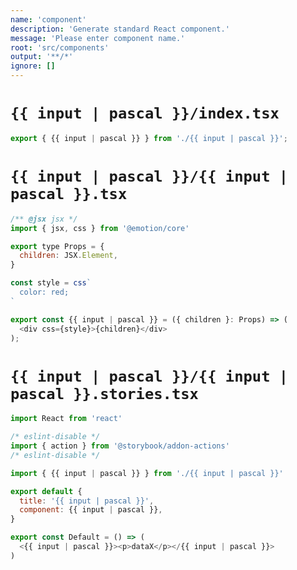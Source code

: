 ```yaml
---
name: 'component'
description: 'Generate standard React component.'
message: 'Please enter component name.'
root: 'src/components'
output: '**/*'
ignore: []
---
```


# `{{ input | pascal }}/index.tsx`

```javascript
export { {{ input | pascal }} } from './{{ input | pascal }}';
```

# `{{ input | pascal }}/{{ input | pascal }}.tsx`

```javascript
/** @jsx jsx */
import { jsx, css } from '@emotion/core'

export type Props = {
  children: JSX.Element,
}

const style = css`
  color: red;
`

export const {{ input | pascal }} = ({ children }: Props) => (
  <div css={style}>{children}</div>
);
```

# `{{ input | pascal }}/{{ input | pascal }}.stories.tsx`

```javascript
import React from 'react'

/* eslint-disable */
import { action } from '@storybook/addon-actions'
/* eslint-disable */

import { {{ input | pascal }} } from './{{ input | pascal }}'

export default {
  title: '{{ input | pascal }}',
  component: {{ input | pascal }},
}

export const Default = () => (
  <{{ input | pascal }}><p>dataX</p></{{ input | pascal }}>
)
```